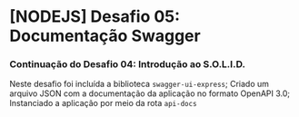 # [NODEJS] Desafio 05: Documentação Swagger
### Continuação do Desafio 04: Introdução ao S.O.L.I.D.

Neste desafio foi incluída a biblioteca `swagger-ui-express`;
Criado um arquivo JSON com a documentação da aplicação no formato OpenAPI 3.0;
Instanciado a aplicação por meio da rota `api-docs`